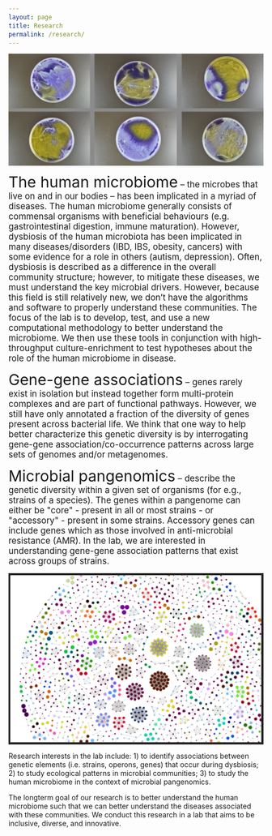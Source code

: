 ```yaml
---
layout: page
title: Research
permalink: /research/
---
```


<div id="content">
<img align="center" src="/assets/images/research/strep-staph-expt.png" alt="drawing" width="800"/>
<p id="losinfo"><span style="font-size:30px;">The human microbiome</span><span style="font-size:17px;"> – the microbes that live on and in our bodies – has been implicated in a myriad of diseases. The human microbiome generally consists of commensal organisms with beneficial behaviours (e.g. gastrointestinal digestion, immune maturation). However, dysbiosis of the human microbiota has been implicated in many diseases/disorders (IBD, IBS, obesity, cancers) with some evidence for a role in others (autism, depression). Often, dysbiosis is described as a difference in the overall community structure; however, to mitigate these diseases, we must understand the key microbial drivers. However, because this field is still relatively new, we don’t have the algorithms and software to properly understand these communities. The focus of the lab is to develop, test, and use a new computational methodology to better understand the microbiome. We then use these tools in conjunction with high-throughput culture-enrichment to test hypotheses about the role of the human microbiome in disease.</span></p>
</div>

<p id="losinfo"><span style="font-size:30px;">Gene-gene associations</span><span style="font-size:17px;"> – genes rarely exist in isolation but instead together form multi-protein complexes and are part of functional pathways. However, we still have only annotated a fraction of the diversity of genes present across bacterial life. We think that one way to help better characterize this genetic diversity is by interrogating gene-gene association/co-occurrence patterns across large sets of genomes and/or metagenomes.</span></p>

<p id="losinfo"><span style="font-size:30px;">Microbial pangenomics</span><span style="font-size:17px;"> – describe the genetic diversity within a given set of organisms (for e.g., strains of a species). The genes within a pangenome can either be "core" - present in all or most strains - or "accessory" - present in some strains. Accessory genes can include genes which as those involved in anti-microbial resistance (AMR). In the lab, we are interested in understanding gene-gene association patterns that exist across groups of strains.</span></p>

<div id="content">
<img align="center" src="/assets/images/research/network.png" alt="drawing" width="1000" />
</div>

Research interests in the lab include: 1) to identify associations between genetic elements (i.e. strains, operons, genes) that occur during dysbiosis; 2) to study ecological patterns in microbial communities; 3) to study the human microbiome in the context of microbial pangenomics.

The longterm goal of our research is to better understand the human microbiome such that we can better understand the diseases associated with these communities. We conduct this research in a lab that aims to be inclusive, diverse, and innovative.
